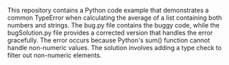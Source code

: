 This repository contains a Python code example that demonstrates a common TypeError when calculating the average of a list containing both numbers and strings. The bug.py file contains the buggy code, while the bugSolution.py file provides a corrected version that handles the error gracefully.  The error occurs because Python's sum() function cannot handle non-numeric values. The solution involves adding a type check to filter out non-numeric elements.